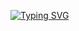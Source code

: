 [![Typing SVG](https://readme-typing-svg.herokuapp.com?font=Fira+Code&duration=2000&pause=1000&color=F7E602&background=65000000&vCenter=true&random=false&width=435&lines=%F0%9F%91%8B+Hi...+I'm+Danial;This+is...;My+GitHub+%F0%9F%91%80)](https://git.io/typing-svg)

<!--
Here are some ideas to get you started:

- 🔭 I’m currently working on ...
- 🌱 I’m currently learning ...
- 👯 I’m looking to collaborate on ...
- 🤔 I’m looking for help with ...
- 💬 Ask me about ...
- 📫 How to reach me: ...
- 😄 Pronouns: ...
- ⚡ Fun fact: ...
-->
